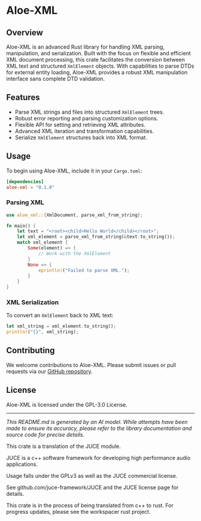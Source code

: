 # Aloe-XML

## Overview

Aloe-XML is an advanced Rust library for handling XML parsing, manipulation, and serialization. Built with the focus on flexible and efficient XML document processing, this crate facilitates the conversion between XML text and structured `XmlElement` objects. With capabilities to parse DTDs for external entity loading, Aloe-XML provides a robust XML manipulation interface sans complete DTD validation.

## Features

- Parse XML strings and files into structured `XmlElement` trees.
- Robust error reporting and parsing customization options.
- Flexible API for setting and retrieving XML attributes.
- Advanced XML iteration and transformation capabilities.
- Serialize `XmlElement` structures back into XML format.

## Usage

To begin using Aloe-XML, include it in your `Cargo.toml`:

```toml
[dependencies]
aloe-xml = "0.1.0"
```

### Parsing XML

```rust
use aloe_xml::{XmlDocument, parse_xml_from_string};

fn main() {
    let text = "<root><child>Hello World</child></root>";
    let xml_element = parse_xml_from_string(&text.to_string());
    match xml_element {
        Some(element) => {
            // Work with the XmlElement
        }
        None => {
            eprintln!("Failed to parse XML.");
        }
    }
}
```

### XML Serialization

To convert an `XmlElement` back to XML text:

```rust
let xml_string = xml_element.to_string();
println!("{}", xml_string);
```

## Contributing

We welcome contributions to Aloe-XML. Please submit issues or pull requests via our [GitHub repository](https://github.com/klebs6/aloe-rs).

## License

Aloe-XML is licensed under the GPL-3.0 License.

---

*This README.md is generated by an AI model. While attempts have been made to ensure its accuracy, please refer to the library documentation and source code for precise details.*

This crate is a translation of the JUCE module.

JUCE is a c++ software framework for developing high performance audio applications.

Usage falls under the GPLv3 as well as the JUCE commercial license.

See github.com/juce-framework/JUCE and the JUCE license page for details.

This crate is in the process of being translated from c++ to rust. For progress updates, please see the workspacer rust project. 
